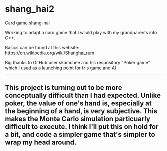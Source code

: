 # shang_hai2
Card game shang-hai

Working to adapt a card game that I would play with my grandparents into C++.

Basics can be found at this website: https://en.wikipedia.org/wiki/Shanghai_rum

Big thanks to GitHub user skamchee and his respository "Poker game" which I used as a launching point for this game and AI

---
This project is turning out to be more conceptually difficult than I had expected. Unlike poker, the value of one's hand is,
especially at the beginning of a hand, is very subjective. This makes the Monte Carlo simulation particuarly difficult to 
execute. I think I'll put this on hold for a bit, and code a simpler game that's simpler to wrap my head around. 
---
